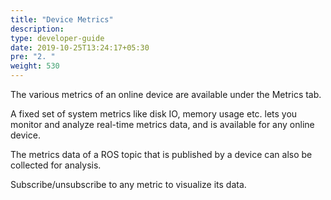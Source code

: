 ```yaml
---
title: "Device Metrics"
description:
type: developer-guide
date: 2019-10-25T13:24:17+05:30
pre: "2. "
weight: 530
---
```

The various metrics of an online device are available under the Metrics
tab. 

A fixed set of system metrics like disk IO, memory usage etc.
lets you monitor and analyze real-time metrics data, and is available
for any online device.

The metrics data of a ROS topic that is published by a device can also be collected for analysis.

Subscribe/unsubscribe to any metric to visualize its data.
